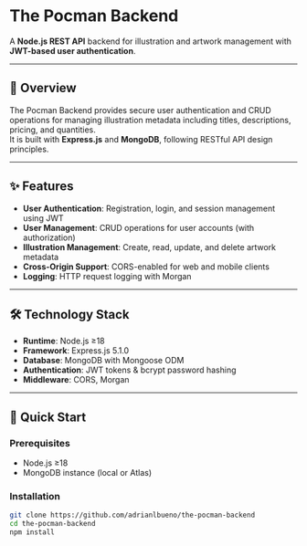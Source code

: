 # The Pocman Backend

A **Node.js REST API** backend for illustration and artwork management with **JWT-based user authentication**.

---

## 📌 Overview

The Pocman Backend provides secure user authentication and CRUD operations for managing illustration metadata including titles, descriptions, pricing, and quantities.  
It is built with **Express.js** and **MongoDB**, following RESTful API design principles.

---

## ✨ Features

- **User Authentication**: Registration, login, and session management using JWT  
- **User Management**: CRUD operations for user accounts (with authorization)  
- **Illustration Management**: Create, read, update, and delete artwork metadata  
- **Cross-Origin Support**: CORS-enabled for web and mobile clients  
- **Logging**: HTTP request logging with Morgan  

---

## 🛠 Technology Stack

- **Runtime**: Node.js ≥18  
- **Framework**: Express.js 5.1.0  
- **Database**: MongoDB with Mongoose ODM  
- **Authentication**: JWT tokens & bcrypt password hashing  
- **Middleware**: CORS, Morgan  

---

## 🚀 Quick Start

### Prerequisites
- Node.js ≥18  
- MongoDB instance (local or Atlas)

### Installation
```bash
git clone https://github.com/adrianlbueno/the-pocman-backend
cd the-pocman-backend
npm install
